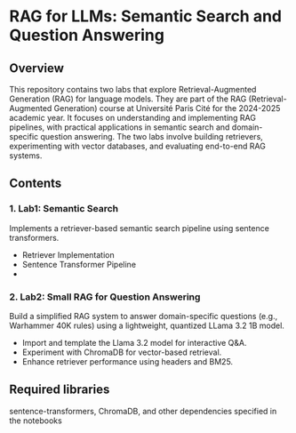 # RAG for LLMs: Semantic Search and Question Answering

## Overview
This repository contains two labs that explore Retrieval-Augmented Generation (RAG) for language models. They are part of the RAG (Retrieval-Augmented Generation) course at Université Paris Cité for the 2024-2025 academic year. It focuses on understanding and implementing RAG pipelines, with practical applications in semantic search and domain-specific question answering. The two labs involve building retrievers, experimenting with vector databases, and evaluating end-to-end RAG systems.

## Contents
### 1. Lab1: Semantic Search
Implements a retriever-based semantic search pipeline using sentence transformers.
- Retriever Implementation
- Sentence Transformer Pipeline
- 
### 2. Lab2: Small RAG for Question Answering
Build a simplified RAG system to answer domain-specific questions (e.g., Warhammer 40K rules) using a lightweight, quantized LLama 3.2 1B model.
- Import and template the Llama 3.2 model for interactive Q&A.
- Experiment with ChromaDB for vector-based retrieval.
- Enhance retriever performance using headers and BM25.

## Required libraries
sentence-transformers, ChromaDB, and other dependencies specified in the notebooks
